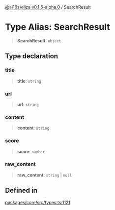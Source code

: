 [@ai16z/eliza v0.1.5-alpha.0](../index.md) / SearchResult

# Type Alias: SearchResult

> **SearchResult**: `object`

## Type declaration

### title

> **title**: `string`

### url

> **url**: `string`

### content

> **content**: `string`

### score

> **score**: `number`

### raw\_content

> **raw\_content**: `string` \| `null`

## Defined in

[packages/core/src/types.ts:1121](https://github.com/mad-finance/eliza/blob/main/packages/core/src/types.ts#L1121)
